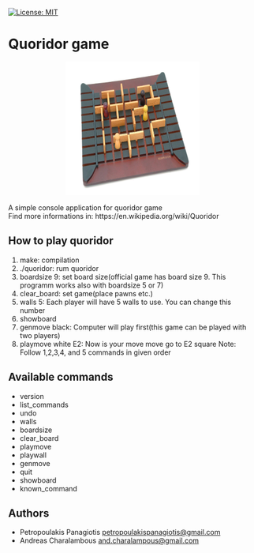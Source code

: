 [![License: MIT](https://img.shields.io/badge/License-MIT-yellow.svg)](https://opensource.org/licenses/MIT) <br />
# Quoridor game 
<p align="center">
 <img  width="270" height="270" src="./quoridor.jpg"/>
</p>
A simple console application for quoridor game<br />
Find more informations in: https://en.wikipedia.org/wiki/Quoridor

## How to play quoridor 
1. make: compilation
2. ./quoridor: rum quoridor
3. boardsize 9: set board size(official game has board size 9. This programm works also with boardsize 5 or 7)
4. clear_board: set game(place pawns etc.) 
5. walls 5: Each player will have 5 walls to use. You can change this number
6. showboard
7. genmove black: Computer will play first(this game can be played with two players)  
8. playmove white E2: Now is your move move go to E2 square
Note: Follow 1,2,3,4, and 5 commands in given order 

## Available commands
* version
* list_commands 
* undo
* walls
* boardsize
* clear_board
* playmove
* playwall
* genmove
* quit
* showboard
* known_command

## Authors
* Petropoulakis Panagiotis petropoulakispanagiotis@gmail.com
* Andreas Charalambous and.charalampous@gmail.com
